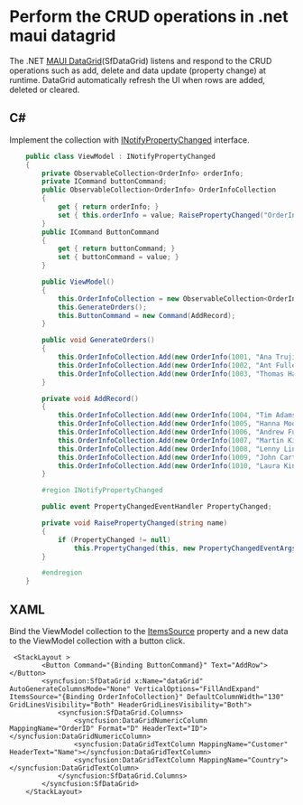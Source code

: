 # Perform the CRUD operations in .net maui datagrid

The .NET [MAUI DataGrid](https://www.syncfusion.com/maui-controls/maui-datagrid)(SfDataGrid) listens and respond to the CRUD operations such as add, delete and data update (property change) at runtime. DataGrid automatically refresh the UI when rows are added, deleted or cleared.

## C#
Implement the collection with [INotifyPropertyChanged](https://learn.microsoft.com/en-us/dotnet/api/system.collections.specialized.inotifycollectionchanged?view=net-7.0) interface.

```C#
    public class ViewModel : INotifyPropertyChanged
    {
        private ObservableCollection<OrderInfo> orderInfo;
        private ICommand buttonCommand;
        public ObservableCollection<OrderInfo> OrderInfoCollection
        {
            get { return orderInfo; }
            set { this.orderInfo = value; RaisePropertyChanged("OrderInfoCollection"); }
        }
        public ICommand ButtonCommand
        {
            get { return buttonCommand; }
            set { buttonCommand = value; }
        }

        public ViewModel()
        {
            this.OrderInfoCollection = new ObservableCollection<OrderInfo>();
            this.GenerateOrders();
            this.ButtonCommand = new Command(AddRecord);
        }

        public void GenerateOrders()
        {
            this.OrderInfoCollection.Add(new OrderInfo(1001, "Ana Trujillo", "Mexico", "ANATR"));
            this.OrderInfoCollection.Add(new OrderInfo(1002, "Ant Fuller", "Mexico", "ANTON"));
            this.OrderInfoCollection.Add(new OrderInfo(1003, "Thomas Hardy", "UK", "AROUT"));
        }

        private void AddRecord()
        {
            this.OrderInfoCollection.Add(new OrderInfo(1004, "Tim Adams", "Sweden", "BERGS"));
            this.OrderInfoCollection.Add(new OrderInfo(1005, "Hanna Moos", "Germany", "BLAUS"));
            this.OrderInfoCollection.Add(new OrderInfo(1006, "Andrew Fuller", "France", "BLONP"));
            this.OrderInfoCollection.Add(new OrderInfo(1007, "Martin King", "Spain", "BOLID"));
            this.OrderInfoCollection.Add(new OrderInfo(1008, "Lenny Lin", "France", "BONAP"));
            this.OrderInfoCollection.Add(new OrderInfo(1009, "John Carter", "Canada", "BOTTM"));
            this.OrderInfoCollection.Add(new OrderInfo(1010, "Laura King", "UK", "AROUT"));
        }

        #region INotifyPropertyChanged

        public event PropertyChangedEventHandler PropertyChanged;

        private void RaisePropertyChanged(string name)
        {
            if (PropertyChanged != null)
                this.PropertyChanged(this, new PropertyChangedEventArgs(name));
        }

        #endregion
    }
```

## XAML
Bind the ViewModel collection to the [ItemsSource](https://help.syncfusion.com/cr/maui/Syncfusion.Maui.DataGrid.SfDataGrid.html#Syncfusion_Maui_DataGrid_SfDataGrid_ItemsSource) property and a new data to the ViewModel collection with a button click.

```XAML
 <StackLayout >
        <Button Command="{Binding ButtonCommand}" Text="AddRow"></Button>
        <syncfusion:SfDataGrid x:Name="dataGrid" AutoGenerateColumnsMode="None" VerticalOptions="FillAndExpand" ItemsSource="{Binding OrderInfoCollection}" DefaultColumnWidth="130" GridLinesVisibility="Both" HeaderGridLinesVisibility="Both">
            <syncfusion:SfDataGrid.Columns>
                <syncfusion:DataGridNumericColumn MappingName="OrderID" Format="D" HeaderText="ID"></syncfusion:DataGridNumericColumn>
                <syncfusion:DataGridTextColumn MappingName="Customer" HeaderText="Name"></syncfusion:DataGridTextColumn>
                <syncfusion:DataGridTextColumn MappingName="Country"></syncfusion:DataGridTextColumn>
            </syncfusion:SfDataGrid.Columns>
        </syncfusion:SfDataGrid>
    </StackLayout>
```
